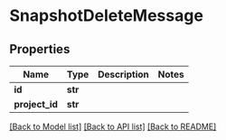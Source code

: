 # SnapshotDeleteMessage

## Properties
Name | Type | Description | Notes
------------ | ------------- | ------------- | -------------
**id** | **str** |  | 
**project_id** | **str** |  | 

[[Back to Model list]](../README.md#documentation-for-models) [[Back to API list]](../README.md#documentation-for-api-endpoints) [[Back to README]](../README.md)


